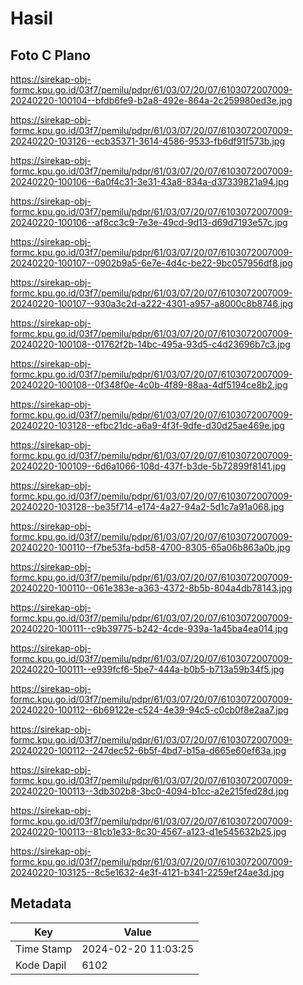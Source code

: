 # Hasil

## Foto C Plano

https://sirekap-obj-formc.kpu.go.id/03f7/pemilu/pdpr/61/03/07/20/07/6103072007009-20240220-100104--bfdb6fe9-b2a8-492e-864a-2c259980ed3e.jpg

https://sirekap-obj-formc.kpu.go.id/03f7/pemilu/pdpr/61/03/07/20/07/6103072007009-20240220-103126--ecb35371-3614-4586-9533-fb6df91f573b.jpg

https://sirekap-obj-formc.kpu.go.id/03f7/pemilu/pdpr/61/03/07/20/07/6103072007009-20240220-100106--6a0f4c31-3e31-43a8-834a-d37339821a94.jpg

https://sirekap-obj-formc.kpu.go.id/03f7/pemilu/pdpr/61/03/07/20/07/6103072007009-20240220-100106--af8cc3c9-7e3e-49cd-9d13-d69d7193e57c.jpg

https://sirekap-obj-formc.kpu.go.id/03f7/pemilu/pdpr/61/03/07/20/07/6103072007009-20240220-100107--0902b9a5-6e7e-4d4c-be22-9bc057956df8.jpg

https://sirekap-obj-formc.kpu.go.id/03f7/pemilu/pdpr/61/03/07/20/07/6103072007009-20240220-100107--930a3c2d-a222-4301-a957-a8000c8b8746.jpg

https://sirekap-obj-formc.kpu.go.id/03f7/pemilu/pdpr/61/03/07/20/07/6103072007009-20240220-100108--01762f2b-14bc-495a-93d5-c4d23696b7c3.jpg

https://sirekap-obj-formc.kpu.go.id/03f7/pemilu/pdpr/61/03/07/20/07/6103072007009-20240220-100108--0f348f0e-4c0b-4f89-88aa-4df5194ce8b2.jpg

https://sirekap-obj-formc.kpu.go.id/03f7/pemilu/pdpr/61/03/07/20/07/6103072007009-20240220-103128--efbc21dc-a6a9-4f3f-9dfe-d30d25ae469e.jpg

https://sirekap-obj-formc.kpu.go.id/03f7/pemilu/pdpr/61/03/07/20/07/6103072007009-20240220-100109--6d6a1066-108d-437f-b3de-5b72899f8141.jpg

https://sirekap-obj-formc.kpu.go.id/03f7/pemilu/pdpr/61/03/07/20/07/6103072007009-20240220-103128--be35f714-e174-4a27-94a2-5d1c7a91a068.jpg

https://sirekap-obj-formc.kpu.go.id/03f7/pemilu/pdpr/61/03/07/20/07/6103072007009-20240220-100110--f7be53fa-bd58-4700-8305-65a06b863a0b.jpg

https://sirekap-obj-formc.kpu.go.id/03f7/pemilu/pdpr/61/03/07/20/07/6103072007009-20240220-100110--061e383e-a363-4372-8b5b-804a4db78143.jpg

https://sirekap-obj-formc.kpu.go.id/03f7/pemilu/pdpr/61/03/07/20/07/6103072007009-20240220-100111--c9b39775-b242-4cde-939a-1a45ba4ea014.jpg

https://sirekap-obj-formc.kpu.go.id/03f7/pemilu/pdpr/61/03/07/20/07/6103072007009-20240220-100111--e939fcf6-5be7-444a-b0b5-b713a59b34f5.jpg

https://sirekap-obj-formc.kpu.go.id/03f7/pemilu/pdpr/61/03/07/20/07/6103072007009-20240220-100112--6b69122e-c524-4e39-94c5-c0cb0f8e2aa7.jpg

https://sirekap-obj-formc.kpu.go.id/03f7/pemilu/pdpr/61/03/07/20/07/6103072007009-20240220-100112--247dec52-6b5f-4bd7-b15a-d665e60ef63a.jpg

https://sirekap-obj-formc.kpu.go.id/03f7/pemilu/pdpr/61/03/07/20/07/6103072007009-20240220-100113--3db302b8-3bc0-4094-b1cc-a2e215fed28d.jpg

https://sirekap-obj-formc.kpu.go.id/03f7/pemilu/pdpr/61/03/07/20/07/6103072007009-20240220-100113--81cb1e33-8c30-4567-a123-d1e545632b25.jpg

https://sirekap-obj-formc.kpu.go.id/03f7/pemilu/pdpr/61/03/07/20/07/6103072007009-20240220-103125--8c5e1632-4e3f-4121-b341-2259ef24ae3d.jpg


## Metadata

| Key        | Value               |
| ---------- | ------------------- |
| Time Stamp | 2024-02-20 11:03:25 |
| Kode Dapil | 6102                |



